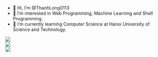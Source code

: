 - 👋 Hi, I’m @ThanhLong0113
- 👀 I’m interested in Web Programming, Machine Learning and Shell Programming.
- 🌱 I’m currently learning Computer Science at Hanoi University of Science and Technology.

<!--START_SECTION:waka-->
<!--END_SECTION:waka-->
<!-- 
<details>
  <summary>Github Statistics ...</summary>
  <p align="center">
    <img src="https://github-readme-stats.vercel.app/api?username=longlt&showicon=true&theme=onedark"/>
  </p>
</details>
<details>
  <summary>Language Statistics ...</summary><br/>
  <p align="center">
    <img src="https://github-readme-stats.vercel.app/api/top-langs/?username=longlt&layout=compact&hide_progress=false"/>
  </p>
</details> -->

<!-- <figure><embed src="https://wakatime.com/share/@76696a60-06d9-42d7-b84c-180fa6532c7a/5806f04b-b5e9-48cf-aab1-ddb7c6aae8d8.svg"></embed></figure>

<figure><embed src="https://wakatime.com/share/@76696a60-06d9-42d7-b84c-180fa6532c7a/40e5feaa-a7fd-4673-9349-420b298cd1d0.svg"></embed></figure>

<figure><embed src="https://wakatime.com/share/@76696a60-06d9-42d7-b84c-180fa6532c7a/113d2e9a-1203-45a0-8e85-6d4cd03a1cb7.svg"></embed></figure> -->

<!-- <details>
  <summary>Language Statistics ...</summary><br/>
  <p align="center">
    <img src="https://github-readme-stats.vercel.app/api/wakatime?username=longlt" height="400"/>
  </p>
</details> -->

![](https://github-readme-stats.vercel.app/api?username=ThanhLong0113&theme=blue-green&hide_border=false&include_all_commits=false&count_private=false)<br/>
![](https://github-readme-streak-stats.herokuapp.com/?user=ThanhLong0113&theme=blue-green&hide_border=false)<br/>
![](https://github-readme-stats.vercel.app/api/top-langs/?username=ThanhLong0113&theme=blue-green&hide_border=false&include_all_commits=false&count_private=false&layout=compact)
